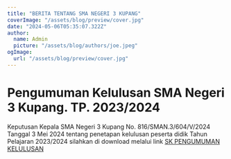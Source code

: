 ```yaml
---
title: "BERITA TENTANG SMA NEGERI 3 KUPANG"
coverImage: "/assets/blog/preview/cover.jpg"
date: "2024-05-06T05:35:07.322Z"
author:
  name: Admin
  picture: "/assets/blog/authors/joe.jpeg"
ogImage:
  url: "/assets/blog/preview/cover.jpg"
---
```


# Pengumuman Kelulusan SMA Negeri 3 Kupang. TP. 2023/2024

Keputusan Kepala SMA Negeri 3 Kupang No. 816/SMAN.3/604/V/2024 Tanggal 3 Mei 2024 tentang penetapan kelulusan peserta didik Tahun Pelajaran 2023/2024 silahkan di download melalui link [SK PENGUMUMAN KELULUSAN](https://drive.google.com/file/d/10geBWtzgwSga7BRblszjihpuG4v3tVtn/view?usp=sharing)
